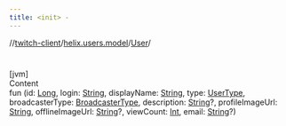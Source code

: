```yaml
---
title: <init> -
---
```

//[twitch-client](../../index.md)/[helix.users.model](../index.md)/[User](index.md)/[<init>](-init-.md)



# <init>  
[jvm]  
Content  
fun [<init>](-init-.md)(id: [Long](https://kotlinlang.org/api/latest/jvm/stdlib/kotlin/-long/index.html), login: [String](https://kotlinlang.org/api/latest/jvm/stdlib/kotlin/-string/index.html), displayName: [String](https://kotlinlang.org/api/latest/jvm/stdlib/kotlin/-string/index.html), type: [UserType](../-user-type/index.md), broadcasterType: [BroadcasterType](../-broadcaster-type/index.md), description: [String](https://kotlinlang.org/api/latest/jvm/stdlib/kotlin/-string/index.html)?, profileImageUrl: [String](https://kotlinlang.org/api/latest/jvm/stdlib/kotlin/-string/index.html), offlineImageUrl: [String](https://kotlinlang.org/api/latest/jvm/stdlib/kotlin/-string/index.html)?, viewCount: [Int](https://kotlinlang.org/api/latest/jvm/stdlib/kotlin/-int/index.html), email: [String](https://kotlinlang.org/api/latest/jvm/stdlib/kotlin/-string/index.html)?)  



